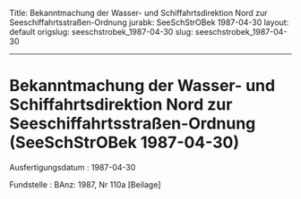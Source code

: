 Title: Bekanntmachung der Wasser- und Schiffahrtsdirektion Nord zur Seeschiffahrtsstraßen-Ordnung
jurabk: SeeSchStrOBek 1987-04-30
layout: default
origslug: seeschstrobek_1987-04-30
slug: seeschstrobek_1987-04-30

---

# Bekanntmachung der Wasser- und Schiffahrtsdirektion Nord zur Seeschiffahrtsstraßen-Ordnung (SeeSchStrOBek 1987-04-30)

Ausfertigungsdatum
:   1987-04-30

Fundstelle
:   BAnz: 1987, Nr 110a [Beilage]

